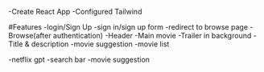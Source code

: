 -Create React App
-Configured Tailwind

#Features
-login/Sign Up
   -sign in/sign up form
   -redirect to browse page
-Browse(after authentication)
  -Header
  -Main movie
    -Trailer in background
    -Title & description
    -movie suggestion
      -movie list

-netflix gpt
  -search bar
  -movie suggestion